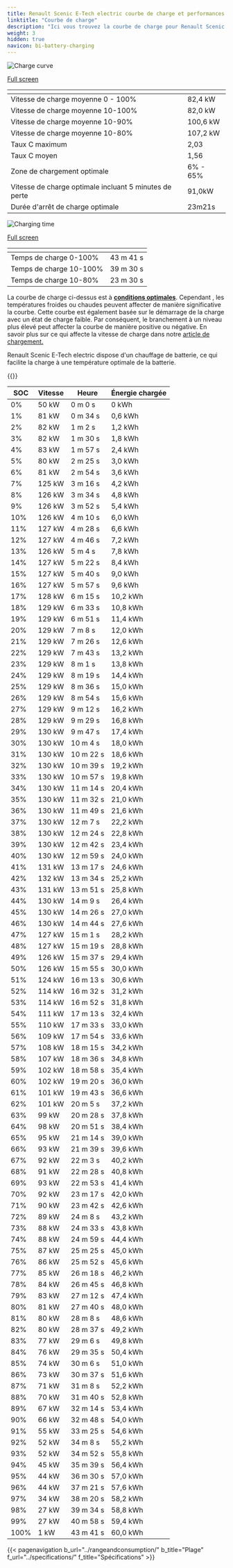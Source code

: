 ```yaml
---
title: Renault Scenic E-Tech electric courbe de charge et performances
linktitle: "Courbe de charge"
description: "Ici vous trouvez la courbe de charge pour Renault Scenic E-Tech electric."
weight: 3
hidden: true
navicon: bi-battery-charging
---
```

<!-- markdownlint-disable MD033 -->
<!-- markdownlint-disable MD010 -->
<img src="/images/models/renault/scenic/scenic_e-tech_electric/chargingcurve.svg" alt="Charge curve" class="img-fluid">

[Full screen](/images/models/renault/scenic/scenic_e-tech_electric/chargingcurve.svg)


<div class="table-responsive">
<table class="table table-striped border">
	<thead>
		<tr>
			<th>
			</th>
			<th>
			</th>
		</tr>
	</thead>
	<tbody>
		<tr>
			<td>
				Vitesse de charge moyenne 0 - 100%
			</td>
			<td>
				82,4 kW
			</td>
		</tr>
		<tr>
			<td>
				Vitesse de charge moyenne 10-100%
			</td>
			<td>
				82,0 kW
			</td>
		</tr>
		<tr>
			<td>
				Vitesse de charge moyenne 10-90%
			</td>
			<td>
				100,6 kW
			</td>
		</tr>
		<tr>
			<td>
				Vitesse de charge moyenne 10-80%
			</td>
			<td>
				107,2 kW
			</td>
		</tr>
		<tr>
			<td>
				Taux C maximum
			</td>
			<td>
				2,03
			</td>
		</tr>
		<tr>
			<td>
				Taux C moyen
			</td>
			<td>
				1,56
			</td>
		</tr>
		<tr>
			<td>
				Zone de chargement optimale
			</td>
			<td>
				6% - 65%
			</td>
		</tr>
		<tr>
			<td>
				Vitesse de charge optimale incluant 5 minutes de perte
			</td>
			<td>
				91,0kW
			</td>
		</tr>
		<tr>
			<td>
				Durée d'arrêt de charge optimale
			</td>
			<td>
				23m21s
			</td>
		</tr>
	</tbody>
</table>
</div>
<img src="/images/models/renault/scenic/scenic_e-tech_electric/chargingtime.svg" alt="Charging time" class="img-fluid">

[Full screen](/images/models/renault/scenic/scenic_e-tech_electric/chargingtime.svg)
<div class="table-responsive">
<table class="table table-striped border">
	<thead>
		<tr>
			<th>
			</th>
			<th>
			</th>
		</tr>
	</thead>
	<tbody>
		<tr>
			<td>
				Temps de charge 0-100%
			</td>
			<td>
				 43 m 41 s
			</td>
		</tr>
		<tr>
			<td>
				Temps de charge 10-100%
			</td>
			<td>
				 39 m 30 s
			</td>
		</tr>
		<tr>
			<td>
				Temps de charge 10-80%
			</td>
			<td>
				 23 m 30 s
			</td>
		</tr>
	</tbody>
</table>
</div>


La courbe de charge ci-dessus est à **[conditions optimales](../../../../../technology/battery/charging/#temperature)**. Cependant , les températures froides ou chaudes peuvent affecter de manière significative la courbe. Cette courbe est également basée sur le démarrage de la charge avec un état de charge faible. Par conséquent, le branchement à un niveau plus élevé peut affecter la courbe de manière positive ou négative. En savoir plus sur ce qui affecte la vitesse de charge dans notre [article de chargement.](../../../../../technology/battery/charging/)


Renault Scenic E-Tech electric dispose d'un chauffage de batterie, ce qui facilite la charge à une température optimale de la batterie.


{{<evkxdisplayaddarticle />}}
<div class="table-responsive">
<table class="table table-striped border">
	<thead>
		<tr>
			<th>
				SOC
			</th>
			<th>
				Vitesse
			</th>
			<th>
				Heure
			</th>
			<th>
				Énergie chargée
			</th>
		</tr>
	</thead>
	<tbody>
		<tr>
			<td>
				0%
			</td>
			<td>
				50 kW
			</td>
			<td>
				 0 m 0 s
			</td>
			<td>
				0 kWh
			</td>
		</tr>
		<tr>
			<td>
				1%
			</td>
			<td>
				81 kW
			</td>
			<td>
				 0 m 34 s
			</td>
			<td>
				0,6 kWh
			</td>
		</tr>
		<tr>
			<td>
				2%
			</td>
			<td>
				82 kW
			</td>
			<td>
				 1 m 2 s
			</td>
			<td>
				1,2 kWh
			</td>
		</tr>
		<tr>
			<td>
				3%
			</td>
			<td>
				82 kW
			</td>
			<td>
				 1 m 30 s
			</td>
			<td>
				1,8 kWh
			</td>
		</tr>
		<tr>
			<td>
				4%
			</td>
			<td>
				83 kW
			</td>
			<td>
				 1 m 57 s
			</td>
			<td>
				2,4 kWh
			</td>
		</tr>
		<tr>
			<td>
				5%
			</td>
			<td>
				80 kW
			</td>
			<td>
				 2 m 25 s
			</td>
			<td>
				3,0 kWh
			</td>
		</tr>
		<tr>
			<td>
				6%
			</td>
			<td>
				81 kW
			</td>
			<td>
				 2 m 54 s
			</td>
			<td>
				3,6 kWh
			</td>
		</tr>
		<tr>
			<td>
				7%
			</td>
			<td>
				125 kW
			</td>
			<td>
				 3 m 16 s
			</td>
			<td>
				4,2 kWh
			</td>
		</tr>
		<tr>
			<td>
				8%
			</td>
			<td>
				126 kW
			</td>
			<td>
				 3 m 34 s
			</td>
			<td>
				4,8 kWh
			</td>
		</tr>
		<tr>
			<td>
				9%
			</td>
			<td>
				126 kW
			</td>
			<td>
				 3 m 52 s
			</td>
			<td>
				5,4 kWh
			</td>
		</tr>
		<tr>
			<td>
				10%
			</td>
			<td>
				126 kW
			</td>
			<td>
				 4 m 10 s
			</td>
			<td>
				6,0 kWh
			</td>
		</tr>
		<tr>
			<td>
				11%
			</td>
			<td>
				127 kW
			</td>
			<td>
				 4 m 28 s
			</td>
			<td>
				6,6 kWh
			</td>
		</tr>
		<tr>
			<td>
				12%
			</td>
			<td>
				127 kW
			</td>
			<td>
				 4 m 46 s
			</td>
			<td>
				7,2 kWh
			</td>
		</tr>
		<tr>
			<td>
				13%
			</td>
			<td>
				126 kW
			</td>
			<td>
				 5 m 4 s
			</td>
			<td>
				7,8 kWh
			</td>
		</tr>
		<tr>
			<td>
				14%
			</td>
			<td>
				127 kW
			</td>
			<td>
				 5 m 22 s
			</td>
			<td>
				8,4 kWh
			</td>
		</tr>
		<tr>
			<td>
				15%
			</td>
			<td>
				127 kW
			</td>
			<td>
				 5 m 40 s
			</td>
			<td>
				9,0 kWh
			</td>
		</tr>
		<tr>
			<td>
				16%
			</td>
			<td>
				127 kW
			</td>
			<td>
				 5 m 57 s
			</td>
			<td>
				9,6 kWh
			</td>
		</tr>
		<tr>
			<td>
				17%
			</td>
			<td>
				128 kW
			</td>
			<td>
				 6 m 15 s
			</td>
			<td>
				10,2 kWh
			</td>
		</tr>
		<tr>
			<td>
				18%
			</td>
			<td>
				129 kW
			</td>
			<td>
				 6 m 33 s
			</td>
			<td>
				10,8 kWh
			</td>
		</tr>
		<tr>
			<td>
				19%
			</td>
			<td>
				129 kW
			</td>
			<td>
				 6 m 51 s
			</td>
			<td>
				11,4 kWh
			</td>
		</tr>
		<tr>
			<td>
				20%
			</td>
			<td>
				129 kW
			</td>
			<td>
				 7 m 8 s
			</td>
			<td>
				12,0 kWh
			</td>
		</tr>
		<tr>
			<td>
				21%
			</td>
			<td>
				129 kW
			</td>
			<td>
				 7 m 26 s
			</td>
			<td>
				12,6 kWh
			</td>
		</tr>
		<tr>
			<td>
				22%
			</td>
			<td>
				129 kW
			</td>
			<td>
				 7 m 43 s
			</td>
			<td>
				13,2 kWh
			</td>
		</tr>
		<tr>
			<td>
				23%
			</td>
			<td>
				129 kW
			</td>
			<td>
				 8 m 1 s
			</td>
			<td>
				13,8 kWh
			</td>
		</tr>
		<tr>
			<td>
				24%
			</td>
			<td>
				129 kW
			</td>
			<td>
				 8 m 19 s
			</td>
			<td>
				14,4 kWh
			</td>
		</tr>
		<tr>
			<td>
				25%
			</td>
			<td>
				129 kW
			</td>
			<td>
				 8 m 36 s
			</td>
			<td>
				15,0 kWh
			</td>
		</tr>
		<tr>
			<td>
				26%
			</td>
			<td>
				129 kW
			</td>
			<td>
				 8 m 54 s
			</td>
			<td>
				15,6 kWh
			</td>
		</tr>
		<tr>
			<td>
				27%
			</td>
			<td>
				129 kW
			</td>
			<td>
				 9 m 12 s
			</td>
			<td>
				16,2 kWh
			</td>
		</tr>
		<tr>
			<td>
				28%
			</td>
			<td>
				129 kW
			</td>
			<td>
				 9 m 29 s
			</td>
			<td>
				16,8 kWh
			</td>
		</tr>
		<tr>
			<td>
				29%
			</td>
			<td>
				130 kW
			</td>
			<td>
				 9 m 47 s
			</td>
			<td>
				17,4 kWh
			</td>
		</tr>
		<tr>
			<td>
				30%
			</td>
			<td>
				130 kW
			</td>
			<td>
				 10 m 4 s
			</td>
			<td>
				18,0 kWh
			</td>
		</tr>
		<tr>
			<td>
				31%
			</td>
			<td>
				130 kW
			</td>
			<td>
				 10 m 22 s
			</td>
			<td>
				18,6 kWh
			</td>
		</tr>
		<tr>
			<td>
				32%
			</td>
			<td>
				130 kW
			</td>
			<td>
				 10 m 39 s
			</td>
			<td>
				19,2 kWh
			</td>
		</tr>
		<tr>
			<td>
				33%
			</td>
			<td>
				130 kW
			</td>
			<td>
				 10 m 57 s
			</td>
			<td>
				19,8 kWh
			</td>
		</tr>
		<tr>
			<td>
				34%
			</td>
			<td>
				130 kW
			</td>
			<td>
				 11 m 14 s
			</td>
			<td>
				20,4 kWh
			</td>
		</tr>
		<tr>
			<td>
				35%
			</td>
			<td>
				130 kW
			</td>
			<td>
				 11 m 32 s
			</td>
			<td>
				21,0 kWh
			</td>
		</tr>
		<tr>
			<td>
				36%
			</td>
			<td>
				130 kW
			</td>
			<td>
				 11 m 49 s
			</td>
			<td>
				21,6 kWh
			</td>
		</tr>
		<tr>
			<td>
				37%
			</td>
			<td>
				130 kW
			</td>
			<td>
				 12 m 7 s
			</td>
			<td>
				22,2 kWh
			</td>
		</tr>
		<tr>
			<td>
				38%
			</td>
			<td>
				130 kW
			</td>
			<td>
				 12 m 24 s
			</td>
			<td>
				22,8 kWh
			</td>
		</tr>
		<tr>
			<td>
				39%
			</td>
			<td>
				130 kW
			</td>
			<td>
				 12 m 42 s
			</td>
			<td>
				23,4 kWh
			</td>
		</tr>
		<tr>
			<td>
				40%
			</td>
			<td>
				130 kW
			</td>
			<td>
				 12 m 59 s
			</td>
			<td>
				24,0 kWh
			</td>
		</tr>
		<tr>
			<td>
				41%
			</td>
			<td>
				131 kW
			</td>
			<td>
				 13 m 17 s
			</td>
			<td>
				24,6 kWh
			</td>
		</tr>
		<tr>
			<td>
				42%
			</td>
			<td>
				132 kW
			</td>
			<td>
				 13 m 34 s
			</td>
			<td>
				25,2 kWh
			</td>
		</tr>
		<tr>
			<td>
				43%
			</td>
			<td>
				131 kW
			</td>
			<td>
				 13 m 51 s
			</td>
			<td>
				25,8 kWh
			</td>
		</tr>
		<tr>
			<td>
				44%
			</td>
			<td>
				130 kW
			</td>
			<td>
				 14 m 9 s
			</td>
			<td>
				26,4 kWh
			</td>
		</tr>
		<tr>
			<td>
				45%
			</td>
			<td>
				130 kW
			</td>
			<td>
				 14 m 26 s
			</td>
			<td>
				27,0 kWh
			</td>
		</tr>
		<tr>
			<td>
				46%
			</td>
			<td>
				130 kW
			</td>
			<td>
				 14 m 44 s
			</td>
			<td>
				27,6 kWh
			</td>
		</tr>
		<tr>
			<td>
				47%
			</td>
			<td>
				127 kW
			</td>
			<td>
				 15 m 1 s
			</td>
			<td>
				28,2 kWh
			</td>
		</tr>
		<tr>
			<td>
				48%
			</td>
			<td>
				127 kW
			</td>
			<td>
				 15 m 19 s
			</td>
			<td>
				28,8 kWh
			</td>
		</tr>
		<tr>
			<td>
				49%
			</td>
			<td>
				126 kW
			</td>
			<td>
				 15 m 37 s
			</td>
			<td>
				29,4 kWh
			</td>
		</tr>
		<tr>
			<td>
				50%
			</td>
			<td>
				126 kW
			</td>
			<td>
				 15 m 55 s
			</td>
			<td>
				30,0 kWh
			</td>
		</tr>
		<tr>
			<td>
				51%
			</td>
			<td>
				124 kW
			</td>
			<td>
				 16 m 13 s
			</td>
			<td>
				30,6 kWh
			</td>
		</tr>
		<tr>
			<td>
				52%
			</td>
			<td>
				114 kW
			</td>
			<td>
				 16 m 32 s
			</td>
			<td>
				31,2 kWh
			</td>
		</tr>
		<tr>
			<td>
				53%
			</td>
			<td>
				114 kW
			</td>
			<td>
				 16 m 52 s
			</td>
			<td>
				31,8 kWh
			</td>
		</tr>
		<tr>
			<td>
				54%
			</td>
			<td>
				111 kW
			</td>
			<td>
				 17 m 13 s
			</td>
			<td>
				32,4 kWh
			</td>
		</tr>
		<tr>
			<td>
				55%
			</td>
			<td>
				110 kW
			</td>
			<td>
				 17 m 33 s
			</td>
			<td>
				33,0 kWh
			</td>
		</tr>
		<tr>
			<td>
				56%
			</td>
			<td>
				109 kW
			</td>
			<td>
				 17 m 54 s
			</td>
			<td>
				33,6 kWh
			</td>
		</tr>
		<tr>
			<td>
				57%
			</td>
			<td>
				108 kW
			</td>
			<td>
				 18 m 15 s
			</td>
			<td>
				34,2 kWh
			</td>
		</tr>
		<tr>
			<td>
				58%
			</td>
			<td>
				107 kW
			</td>
			<td>
				 18 m 36 s
			</td>
			<td>
				34,8 kWh
			</td>
		</tr>
		<tr>
			<td>
				59%
			</td>
			<td>
				102 kW
			</td>
			<td>
				 18 m 58 s
			</td>
			<td>
				35,4 kWh
			</td>
		</tr>
		<tr>
			<td>
				60%
			</td>
			<td>
				102 kW
			</td>
			<td>
				 19 m 20 s
			</td>
			<td>
				36,0 kWh
			</td>
		</tr>
		<tr>
			<td>
				61%
			</td>
			<td>
				101 kW
			</td>
			<td>
				 19 m 43 s
			</td>
			<td>
				36,6 kWh
			</td>
		</tr>
		<tr>
			<td>
				62%
			</td>
			<td>
				101 kW
			</td>
			<td>
				 20 m 5 s
			</td>
			<td>
				37,2 kWh
			</td>
		</tr>
		<tr>
			<td>
				63%
			</td>
			<td>
				99 kW
			</td>
			<td>
				 20 m 28 s
			</td>
			<td>
				37,8 kWh
			</td>
		</tr>
		<tr>
			<td>
				64%
			</td>
			<td>
				98 kW
			</td>
			<td>
				 20 m 51 s
			</td>
			<td>
				38,4 kWh
			</td>
		</tr>
		<tr>
			<td>
				65%
			</td>
			<td>
				95 kW
			</td>
			<td>
				 21 m 14 s
			</td>
			<td>
				39,0 kWh
			</td>
		</tr>
		<tr>
			<td>
				66%
			</td>
			<td>
				93 kW
			</td>
			<td>
				 21 m 39 s
			</td>
			<td>
				39,6 kWh
			</td>
		</tr>
		<tr>
			<td>
				67%
			</td>
			<td>
				92 kW
			</td>
			<td>
				 22 m 3 s
			</td>
			<td>
				40,2 kWh
			</td>
		</tr>
		<tr>
			<td>
				68%
			</td>
			<td>
				91 kW
			</td>
			<td>
				 22 m 28 s
			</td>
			<td>
				40,8 kWh
			</td>
		</tr>
		<tr>
			<td>
				69%
			</td>
			<td>
				93 kW
			</td>
			<td>
				 22 m 53 s
			</td>
			<td>
				41,4 kWh
			</td>
		</tr>
		<tr>
			<td>
				70%
			</td>
			<td>
				92 kW
			</td>
			<td>
				 23 m 17 s
			</td>
			<td>
				42,0 kWh
			</td>
		</tr>
		<tr>
			<td>
				71%
			</td>
			<td>
				90 kW
			</td>
			<td>
				 23 m 42 s
			</td>
			<td>
				42,6 kWh
			</td>
		</tr>
		<tr>
			<td>
				72%
			</td>
			<td>
				89 kW
			</td>
			<td>
				 24 m 8 s
			</td>
			<td>
				43,2 kWh
			</td>
		</tr>
		<tr>
			<td>
				73%
			</td>
			<td>
				88 kW
			</td>
			<td>
				 24 m 33 s
			</td>
			<td>
				43,8 kWh
			</td>
		</tr>
		<tr>
			<td>
				74%
			</td>
			<td>
				88 kW
			</td>
			<td>
				 24 m 59 s
			</td>
			<td>
				44,4 kWh
			</td>
		</tr>
		<tr>
			<td>
				75%
			</td>
			<td>
				87 kW
			</td>
			<td>
				 25 m 25 s
			</td>
			<td>
				45,0 kWh
			</td>
		</tr>
		<tr>
			<td>
				76%
			</td>
			<td>
				86 kW
			</td>
			<td>
				 25 m 52 s
			</td>
			<td>
				45,6 kWh
			</td>
		</tr>
		<tr>
			<td>
				77%
			</td>
			<td>
				85 kW
			</td>
			<td>
				 26 m 18 s
			</td>
			<td>
				46,2 kWh
			</td>
		</tr>
		<tr>
			<td>
				78%
			</td>
			<td>
				84 kW
			</td>
			<td>
				 26 m 45 s
			</td>
			<td>
				46,8 kWh
			</td>
		</tr>
		<tr>
			<td>
				79%
			</td>
			<td>
				83 kW
			</td>
			<td>
				 27 m 12 s
			</td>
			<td>
				47,4 kWh
			</td>
		</tr>
		<tr>
			<td>
				80%
			</td>
			<td>
				81 kW
			</td>
			<td>
				 27 m 40 s
			</td>
			<td>
				48,0 kWh
			</td>
		</tr>
		<tr>
			<td>
				81%
			</td>
			<td>
				80 kW
			</td>
			<td>
				 28 m 8 s
			</td>
			<td>
				48,6 kWh
			</td>
		</tr>
		<tr>
			<td>
				82%
			</td>
			<td>
				80 kW
			</td>
			<td>
				 28 m 37 s
			</td>
			<td>
				49,2 kWh
			</td>
		</tr>
		<tr>
			<td>
				83%
			</td>
			<td>
				77 kW
			</td>
			<td>
				 29 m 6 s
			</td>
			<td>
				49,8 kWh
			</td>
		</tr>
		<tr>
			<td>
				84%
			</td>
			<td>
				76 kW
			</td>
			<td>
				 29 m 35 s
			</td>
			<td>
				50,4 kWh
			</td>
		</tr>
		<tr>
			<td>
				85%
			</td>
			<td>
				74 kW
			</td>
			<td>
				 30 m 6 s
			</td>
			<td>
				51,0 kWh
			</td>
		</tr>
		<tr>
			<td>
				86%
			</td>
			<td>
				73 kW
			</td>
			<td>
				 30 m 37 s
			</td>
			<td>
				51,6 kWh
			</td>
		</tr>
		<tr>
			<td>
				87%
			</td>
			<td>
				71 kW
			</td>
			<td>
				 31 m 8 s
			</td>
			<td>
				52,2 kWh
			</td>
		</tr>
		<tr>
			<td>
				88%
			</td>
			<td>
				70 kW
			</td>
			<td>
				 31 m 40 s
			</td>
			<td>
				52,8 kWh
			</td>
		</tr>
		<tr>
			<td>
				89%
			</td>
			<td>
				67 kW
			</td>
			<td>
				 32 m 14 s
			</td>
			<td>
				53,4 kWh
			</td>
		</tr>
		<tr>
			<td>
				90%
			</td>
			<td>
				66 kW
			</td>
			<td>
				 32 m 48 s
			</td>
			<td>
				54,0 kWh
			</td>
		</tr>
		<tr>
			<td>
				91%
			</td>
			<td>
				55 kW
			</td>
			<td>
				 33 m 25 s
			</td>
			<td>
				54,6 kWh
			</td>
		</tr>
		<tr>
			<td>
				92%
			</td>
			<td>
				52 kW
			</td>
			<td>
				 34 m 8 s
			</td>
			<td>
				55,2 kWh
			</td>
		</tr>
		<tr>
			<td>
				93%
			</td>
			<td>
				52 kW
			</td>
			<td>
				 34 m 52 s
			</td>
			<td>
				55,8 kWh
			</td>
		</tr>
		<tr>
			<td>
				94%
			</td>
			<td>
				45 kW
			</td>
			<td>
				 35 m 39 s
			</td>
			<td>
				56,4 kWh
			</td>
		</tr>
		<tr>
			<td>
				95%
			</td>
			<td>
				44 kW
			</td>
			<td>
				 36 m 30 s
			</td>
			<td>
				57,0 kWh
			</td>
		</tr>
		<tr>
			<td>
				96%
			</td>
			<td>
				44 kW
			</td>
			<td>
				 37 m 21 s
			</td>
			<td>
				57,6 kWh
			</td>
		</tr>
		<tr>
			<td>
				97%
			</td>
			<td>
				34 kW
			</td>
			<td>
				 38 m 20 s
			</td>
			<td>
				58,2 kWh
			</td>
		</tr>
		<tr>
			<td>
				98%
			</td>
			<td>
				27 kW
			</td>
			<td>
				 39 m 34 s
			</td>
			<td>
				58,8 kWh
			</td>
		</tr>
		<tr>
			<td>
				99%
			</td>
			<td>
				27 kW
			</td>
			<td>
				 40 m 58 s
			</td>
			<td>
				59,4 kWh
			</td>
		</tr>
		<tr>
			<td>
				100%
			</td>
			<td>
				1 kW
			</td>
			<td>
				 43 m 41 s
			</td>
			<td>
				60,0 kWh
			</td>
		</tr>
	</tbody>
</table>
</div>


{{< pagenavigation b_url="../rangeandconsumption/" b_title="Plage" f_url="../specifications/" f_title="Spécifications" >}}
